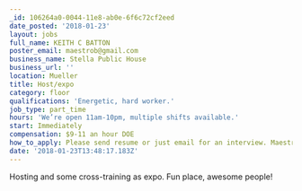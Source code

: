 ```yaml
---
_id: 106264a0-0044-11e8-ab0e-6f6c72cf2eed
date_posted: '2018-01-23'
layout: jobs
full_name: KEITH C BATTON
poster_email: maestrob@gmail.com
business_name: Stella Public House
business_url: ''
location: Mueller
title: Host/expo
category: floor
qualifications: 'Energetic, hard worker.'
job_type: part_time
hours: 'We’re open 11am-10pm, multiple shifts available.'
start: Immediately
compensation: $9-11 an hour DOE
how_to_apply: Please send resume or just email for an interview. Maestrob@gmail.com
date: '2018-01-23T13:48:17.183Z'
---
```

Hosting and some cross-training as expo. Fun place, awesome people!
